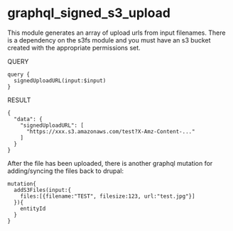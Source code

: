 # graphql_signed_s3_upload


This module generates an array of upload urls from input filenames. There is a dependency on the s3fs module and you must have an s3 bucket created with the appropriate permissions set. 


QUERY 
```$xslt
query {
  signedUploadURL(input:$input)
}
```


RESULT
```$xslt
{
  "data": {
    "signedUploadURL": [
      "https://xxx.s3.amazonaws.com/test?X-Amz-Content-..."
    ]
  }
}
```

After the file has been uploaded, there is another graphql mutation for adding/syncing the files back to drupal: 

```$xslt
mutation{
  addS3Files(input:{
    files:[{filename:"TEST", filesize:123, url:"test.jpg"}]
  }){
    entityId
  }
}
```